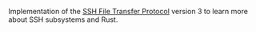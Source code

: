Implementation of the [SSH File Transfer Protocol](https://tools.ietf.org/html/draft-ietf-secsh-filexfer-02) version 3 to learn more about SSH subsystems and Rust.